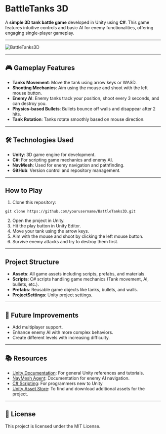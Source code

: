 # BattleTanks 3D

A **simple 3D tank battle game** developed in Unity using **C#**. This game features intuitive controls and basic AI for enemy functionalities, offering engaging single-player gameplay.

---

![BattleTanks3D](./game_play.png)

---

## 🎮 Gameplay Features
- **Tanks Movement**: Move the tank using arrow keys or WASD.
- **Shooting Mechanics**: Aim using the mouse and shoot with the left mouse button.
- **Enemy AI**: Enemy tanks track your position, shoot every 3 seconds, and can destroy you.
- **Physics-based Bullets**: Bullets bounce off walls and disappear after 2 hits.
- **Tank Rotation**: Tanks rotate smoothly based on mouse direction.

---

## 🛠️ Technologies Used
- **Unity**: 3D game engine for development.
- **C#**: For scripting game mechanics and enemy AI.
- **NavMesh**: Used for enemy navigation and pathfinding.
- **GitHub**: Version control and repository management.

---

## How to Play
1. Clone this repository:
```
git clone https://github.com/yourusername/BattleTanks3D.git
```
2. Open the project in Unity.
3. Hit the play button in Unity Editor.
4. Move your tank using the arrow keys.
5. Aim with the mouse and shoot by clicking the left mouse button.
6. Survive enemy attacks and try to destroy them first.

---

## Project Structure
- **Assets**: All game assets including scripts, prefabs, and materials.
- **Scripts**: C# scripts handling game mechanics (Tank movement, AI, bullets, etc.).
- **Prefabs**: Reusable game objects like tanks, bullets, and walls.
- **ProjectSettings**: Unity project settings.

---

## 🚀 Future Improvements
- Add multiplayer support.
- Enhance enemy AI with more complex behaviors.
- Create different levels with increasing difficulty.

---

## 📚 Resources
- [Unity Documentation](https://docs.unity3d.com/): For general Unity references and tutorials.
- [NavMesh Agent](https://docs.unity3d.com/ScriptReference/AI.NavMeshAgent.html): Documentation for enemy AI navigation.
- [C# Scripting](https://unity.com/how-to/programming-unity): For programmers new to Unity
- [Unity Asset Store](https://assetstore.unity.com/): To find and download additional assets for the project.

---

## 📄 License
This project is licensed under the MIT License. 
